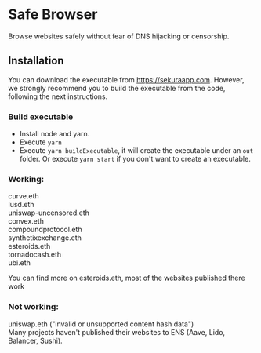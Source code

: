 # Safe Browser

Browse websites safely without fear of DNS hijacking or censorship.

## Installation

You can download the executable from https://sekuraapp.com. However, we strongly recommend you to build the executable from the code, following the next instructions.

### Build executable

* Install node and yarn.
* Execute `yarn`
* Execute `yarn buildExecutable`, it will create the executable under an `out` folder. Or execute `yarn start` if you don't want to create an executable.

### Working:  
curve.eth  
lusd.eth  
uniswap-uncensored.eth  
convex.eth  
compoundprotocol.eth  
synthetixexchange.eth  
esteroids.eth  
tornadocash.eth  
ubi.eth  

You can find more on esteroids.eth, most of the websites published there work

### Not working:  
uniswap.eth ("invalid or unsupported content hash data")  
Many projects haven't published their websites to ENS (Aave, Lido, Balancer, Sushi).  
